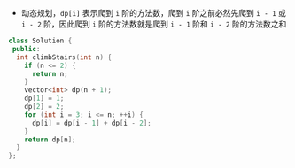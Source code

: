 * 动态规划，`dp[i]` 表示爬到 `i` 阶的方法数，爬到 `i` 阶之前必然先爬到 `i - 1` 或 `i - 2` 阶，因此爬到 `i` 阶的方法数就是爬到 `i - 1` 阶和 `i - 2` 阶的方法数之和

```cpp
class Solution {
 public:
  int climbStairs(int n) {
    if (n <= 2) {
      return n;
    }
    vector<int> dp(n + 1);
    dp[1] = 1;
    dp[2] = 2;
    for (int i = 3; i <= n; ++i) {
      dp[i] = dp[i - 1] + dp[i - 2];
    }
    return dp[n];
  }
};
```
